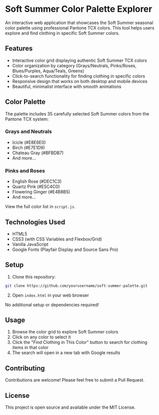 # Soft Summer Color Palette Explorer

An interactive web application that showcases the Soft Summer seasonal color palette using professional Pantone TCX colors. This tool helps users explore and find clothing in specific Soft Summer colors.

## Features

- Interactive color grid displaying authentic Soft Summer TCX colors
- Color organization by category (Grays/Neutrals, Pinks/Roses, Blues/Purples, Aqua/Teals, Greens)
- Click-to-search functionality for finding clothing in specific colors
- Responsive design that works on both desktop and mobile devices
- Beautiful, minimalist interface with smooth animations

## Color Palette

The palette includes 35 carefully selected Soft Summer colors from the Pantone TCX system:

### Grays and Neutrals
- Icicle (#E8E6E0)
- Birch (#E7E1D9)
- Chateau Gray (#BFBDB7)
- And more...

### Pinks and Roses
- English Rose (#DEC1C3)
- Quartz Pink (#E5C4C0)
- Flowering Ginger (#E4B8B5)
- And more...

View the full color list in `script.js`.

## Technologies Used

- HTML5
- CSS3 (with CSS Variables and Flexbox/Grid)
- Vanilla JavaScript
- Google Fonts (Playfair Display and Source Sans Pro)

## Setup

1. Clone this repository:
```bash
git clone https://github.com/yourusername/soft-summer-palette.git
```

2. Open `index.html` in your web browser

No additional setup or dependencies required!

## Usage

1. Browse the color grid to explore Soft Summer colors
2. Click on any color to select it
3. Click the "Find Clothing in This Color" button to search for clothing items in that color
4. The search will open in a new tab with Google results

## Contributing

Contributions are welcome! Please feel free to submit a Pull Request.

## License

This project is open source and available under the MIT License. 